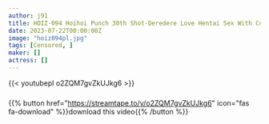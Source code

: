 ```yaml
---
author: j91
title: HOIZ-094 Hoihoi Punch 30th Shot-Deredere Love Hentai Sex With Cosplayers-Amateur Hoihoi Power/Reverse Bunny/Cosplay/Beautiful Girl/Small Tits/Small Tits/Big Tits/2 Shots/Oil Play/Swallowing/Facials/Cum Swallow/Neat/Clean/ Petite / Slender / Megumi / Tantsubokiss
date: 2023-07-22T00:00:00Z
image: "hoiz094pl.jpg"
tags: [Censored, ]
maker: []
actress: []
---
```



{{< youtubepl o2ZQM7gvZkUJkg6 >}}
###

{{% button href="https://streamtape.to/v/o2ZQM7gvZkUJkg6" icon="fas fa-download" %}}download this video{{% /button %}}
